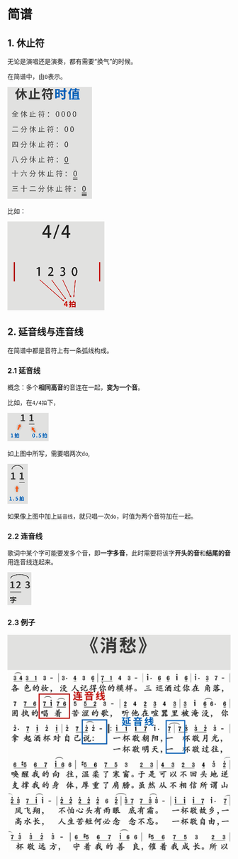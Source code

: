 # 简谱

## 1. 休止符

无论是演唱还是演奏，都有需要“换气”的时候。

在简谱中，由`0`表示。

![](media/1.png)

比如：

![](media/2.png)

## 2. 延音线与连音线

在简谱中都是音符上有一条弧线构成。

### 2.1 延音线

概念：多个**相同高音**的音连在一起，**变为一个音**。

比如，在`4/4拍`下，

![](media/3.png)

如上图中所写，需要唱两次`do`,

![](media/4.png)

如果像上图中加上`延音线`，就只唱一次`do`，时值为两个音符加在一起。

### 2.2 连音线

歌词中某个字可能要发多个音，即**一字多音**，此时需要将该字**开头的音**和**结尾的音**用连音线连起来。

![](media/5.png)

### 2.3 例子

![](media/6.png)